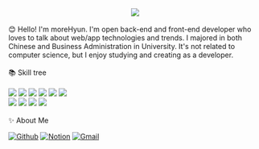 <div align=center>
<a href="https://hits.seeyoufarm.com"><img src="https://hits.seeyoufarm.com/api/count/incr/badge.svg?url=https%3A%2F%2Fgithub.com%2FmoreHyun%2Fhit-counter&count_bg=%233CBDCD&title_bg=%239F9F9F&icon=&icon_color=%23E7E7E7&title=hits&edge_flat=false"/></a>
</div>
<br/>
😊 Hello! I'm moreHyun. I'm open back-end and front-end developer who loves to talk about web/app technologies and trends.
I majored in both Chinese and Business Administration in University. It's not related to computer science, but I enjoy studying and creating as a developer.

<div>
  <br/>
  📚 Skill tree
  <br/>
</div>

<div>
  <br/>
  <img src="https://img.shields.io/badge/java-00A98F?style=flat-square&logo=Java&logoColor=white"/>
  <img src="https://img.shields.io/badge/spring-6DB33F?style=flat-square&logo=Spring&logoColor=white"/>
  <img src="https://img.shields.io/badge/springboot-6DB33F?style=flat-square&logo=Spring boot&logoColor=white"/>
  <img src="https://img.shields.io/badge/springsecurity-6DB33F?style=flat-square&logo=Spring security&logoColor=white"/>
  <img src="https://img.shields.io/badge/mysql-4479A1?style=flat-square&logo=MySQL&logoColor=white"/>
  <img src="https://img.shields.io/badge/oracle-F80000?style=flat-square&logo=Oracle&logoColor=white"/>
  
</div>

<div>
  <img src="https://img.shields.io/badge/react-61DAFB?style=flat-square&logo=React&logoColor=white"/>
  <img src="https://img.shields.io/badge/html5-E34F26?style=flat-square&logo=HTML5&logoColor=white"/>
  <img src="https://img.shields.io/badge/css3-1572B6?style=flat-square&logo=CSS3&logoColor=white"/>
  <img src="https://img.shields.io/badge/javascript-F7DF1E?style=flat-square&logo=JavaScript&logoColor=white"/>
</div>

<div>
  <br/>
  ✨ About Me
  <br/>
</div>

[![Github](https://img.shields.io/badge/github-181717?style=flat-square&logo=Github&logoColor=white)](https://github.com/moreHyun)
[![Notion](https://img.shields.io/badge/notion-000000?style=flat-square&logo=Notion&logoColor=white)](https://www.notion.so/manymorehyun/29ef1243cbce49eabb603feec7b49956)
[![Gmail](https://img.shields.io/badge/Gmail-d14836?style=flat-square&logo=Gmail&logoColor=white)](mailto:manymorehyun@gmail.com)
